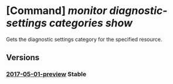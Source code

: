 # [Command] _monitor diagnostic-settings categories show_

Gets the diagnostic settings category for the specified resource.

## Versions

### [2017-05-01-preview](/Resources/mgmt-plane/L3tyZXNvdXJjZXVyaX0vcHJvdmlkZXJzL21pY3Jvc29mdC5pbnNpZ2h0cy9kaWFnbm9zdGljc2V0dGluZ3NjYXRlZ29yaWVzL3t9/2017-05-01-preview.xml) **Stable**

<!-- mgmt-plane /{resourceuri}/providers/microsoft.insights/diagnosticsettingscategories/{} 2017-05-01-preview -->
